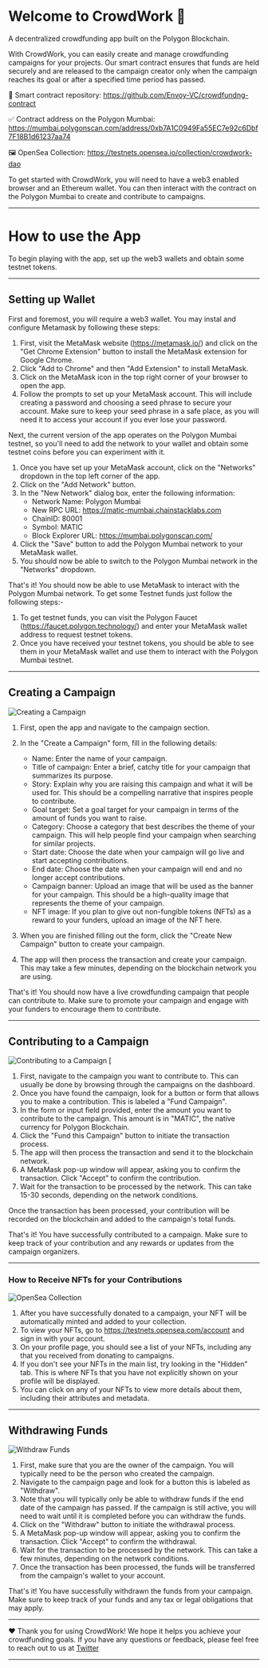 # Welcome to CrowdWork 🎉

A decentralized crowdfunding app built on the Polygon Blockchain.

With CrowdWork, you can easily create and manage crowdfunding campaigns for your projects. Our smart contract ensures that funds are held securely and are released to the campaign creator only when the campaign reaches its goal or after a specified time period has passed.

🚀 Smart contract repository: https://github.com/Envoy-VC/crowdfundng-contract

✅ Contract address on the Polygon Mumbai: https://mumbai.polygonscan.com/address/0xb7A1C0949Fa55EC7e92c6Dbf7F18B1d61237aa74

🖼️ OpenSea Collection: https://testnets.opensea.io/collection/crowdwork-dao

To get started with CrowdWork, you will need to have a web3 enabled browser and an Ethereum wallet. You can then interact with the contract on the Polygon Mumbai to create and contribute to campaigns.

---

# How to use the App

To begin playing with the app, set up the web3 wallets and obtain some testnet tokens.

---

## Setting up Wallet

First and foremost, you will require a web3 wallet. You may instal and configure Metamask by following these steps:

1. First, visit the MetaMask website (https://metamask.io/) and click on the "Get Chrome Extension" button to install the MetaMask extension for Google Chrome.
2. Click "Add to Chrome" and then "Add Extension" to install MetaMask.
3. Click on the MetaMask icon in the top right corner of your browser to open the app.
4. Follow the prompts to set up your MetaMask account. This will include creating a password and choosing a seed phrase to secure your account. Make sure to keep your seed phrase in a safe place, as you will need it to access your account if you ever lose your password.

Next, the current version of the app operates on the Polygon Mumbai testnet, so you'll need to add the network to your wallet and obtain some testnet coins before you can experiment with it.

1. Once you have set up your MetaMask account, click on the "Networks" dropdown in the top left corner of the app.
2. Click on the "Add Network" button.
3. In the "New Network" dialog box, enter the following information:
   - Network Name: Polygon Mumbai
   - New RPC URL: https://matic-mumbai.chainstacklabs.com
   - ChainID: 80001
   - Symbol: MATIC
   - Block Explorer URL: https://mumbai.polygonscan.com/
4. Click the "Save" button to add the Polygon Mumbai network to your MetaMask wallet.
5. You should now be able to switch to the Polygon Mumbai network in the "Networks" dropdown.

That's it! You should now be able to use MetaMask to interact with the Polygon Mumbai network. To get some Testnet funds just follow the following steps:-

1. To get testnet funds, you can visit the Polygon Faucet (https://faucet.polygon.technology/) and enter your MetaMask wallet address to request testnet tokens.
2. Once you have received your testnet tokens, you should be able to see them in your MetaMask wallet and use them to interact with the Polygon Mumbai testnet.

---

## Creating a Campaign

![Creating a Campaign](https://assets.devfolio.co/hackathons/c319fcf0bd204d3d9acc419c27e5dcb0/projects/5109968622604d22a3be0b4be5b9fe26/4c6a6c26-80a4-4f65-9b47-fa6bb2236131.png)

1. First, open the app and navigate to the campaign section.

2. In the "Create a Campaign" form, fill in the following details:

   - Name: Enter the name of your campaign.
   - Title of campaign: Enter a brief, catchy title for your campaign that summarizes its purpose.
   - Story: Explain why you are raising this campaign and what it will be used for. This should be a compelling narrative that inspires people to contribute.
   - Goal target: Set a goal target for your campaign in terms of the amount of funds you want to raise.
   - Category: Choose a category that best describes the theme of your campaign. This will help people find your campaign when searching for similar projects.
   - Start date: Choose the date when your campaign will go live and start accepting contributions.
   - End date: Choose the date when your campaign will end and no longer accept contributions.
   - Campaign banner: Upload an image that will be used as the banner for your campaign. This should be a high-quality image that represents the theme of your campaign.
   - NFT image: If you plan to give out non-fungible tokens (NFTs) as a reward to your funders, upload an image of the NFT here.

3. When you are finished filling out the form, click the "Create New Campaign" button to create your campaign.
4. The app will then process the transaction and create your campaign. This may take a few minutes, depending on the blockchain network you are using.

That's it! You should now have a live crowdfunding campaign that people can contribute to. Make sure to promote your campaign and engage with your funders to encourage them to contribute.

---

## Contributing to a Campaign

![Contributing to a Campaign](https://assets.devfolio.co/hackathons/c319fcf0bd204d3d9acc419c27e5dcb0/projects/5109968622604d22a3be0b4be5b9fe26/38fdef85-bb4e-4883-801c-0ff684d66b97.png)
[

1. First, navigate to the campaign you want to contribute to. This can usually be done by browsing through the campaigns on the dashboard.
2. Once you have found the campaign, look for a button or form that allows you to make a contribution. This is labeled a "Fund Campaign".
3. In the form or input field provided, enter the amount you want to contribute to the campaign. This amount is in "MATIC", the native currency for Polygon Blockchain.
4. Click the "Fund this Campaign" button to initiate the transaction process.
5. The app will then process the transaction and send it to the blockchain network.
6. A MetaMask pop-up window will appear, asking you to confirm the transaction. Click "Accept" to confirm the contribution.
7. Wait for the transaction to be processed by the network. This can take 15-30 seconds, depending on the network conditions.

Once the transaction has been processed, your contribution will be recorded on the blockchain and added to the campaign's total funds.

That's it! You have successfully contributed to a campaign. Make sure to keep track of your contribution and any rewards or updates from the campaign organizers.

---

### How to Receive NFTs for your Contributions

![OpenSea Collection](https://i.ibb.co/4Nsj99X/7.png)

1. After you have successfully donated to a campaign, your NFT will be automatically minted and added to your collection.
2. To view your NFTs, go to https://testnets.opensea.com/account and sign in with your account.
3. On your profile page, you should see a list of your NFTs, including any that you received from donating to campaigns.
4. If you don't see your NFTs in the main list, try looking in the "Hidden" tab. This is where NFTs that you have not explicitly shown on your profile will be displayed.
5. You can click on any of your NFTs to view more details about them, including their attributes and metadata.

---

## Withdrawing Funds

![Withdraw Funds](https://i.ibb.co/ckrrMmX/8.png)

1. First, make sure that you are the owner of the campaign. You will typically need to be the person who created the campaign.
2. Navigate to the campaign page and look for a button this is labeled as "Withdraw".
3. Note that you will typically only be able to withdraw funds if the end date of the campaign has passed. If the campaign is still active, you will need to wait until it is completed before you can withdraw the funds.
4. Click on the "Withdraw" button to initiate the withdrawal process.
5. A MetaMask pop-up window will appear, asking you to confirm the transaction. Click "Accept" to confirm the withdrawal.
6. Wait for the transaction to be processed by the network. This can take a few minutes, depending on the network conditions.
7. Once the transaction has been processed, the funds will be transferred from the campaign's wallet to your account.

That's it! You have successfully withdrawn the funds from your campaign. Make sure to keep track of your funds and any tax or legal obligations that may apply.

---

❤️ Thank you for using CrowdWork! We hope it helps you achieve your crowdfunding goals. If you have any questions or feedback, please feel free to reach out to us at [Twitter](https://twitter.com/Envoy_1084)

---
